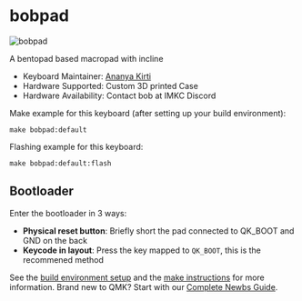 # bobpad

![bobpad](https://i.imgur.com/93zguh1h.jpg)

A bentopad based macropad with incline

* Keyboard Maintainer: [Ananya Kirti](https://github.com/AnanyaKirti)
* Hardware Supported: Custom 3D printed Case
* Hardware Availability: Contact bob at IMKC Discord

Make example for this keyboard (after setting up your build environment):

    make bobpad:default

Flashing example for this keyboard:

    make bobpad:default:flash

## Bootloader

Enter the bootloader in 3 ways:
* **Physical reset button**: Briefly short the pad connected to QK_BOOT and GND on the back
* **Keycode in layout**: Press the key mapped to `QK_BOOT`, this is the recommened method

See the [build environment setup](https://docs.qmk.fm/#/getting_started_build_tools) and the [make instructions](https://docs.qmk.fm/#/getting_started_make_guide) for more information. Brand new to QMK? Start with our [Complete Newbs Guide](https://docs.qmk.fm/#/newbs).

